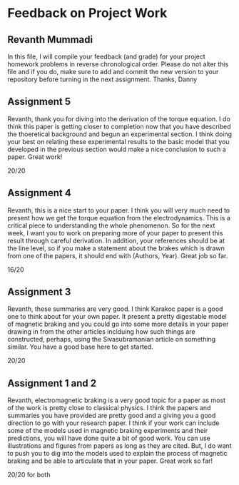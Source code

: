 # Feedback on Project Work
## Revanth Mummadi

In this file, I will compile your feedback (and grade) for your project homework problems in reverse chronological order. Please do not alter this file and if you do, make sure to add and commit the new version to your repository before turning in the next assignment. Thanks, Danny

## Assignment 5

Revanth, thank you for diving into the derivation of the torque equation. I do think this paper is getting closer to completion now that you have described the thoeretical background and begun an experimental section. I think doing your best on relating these experimental results to the basic model that you developed in the previous section would make a nice conclusion to such a paper. Great work!

20/20


## Assignment 4

Revanth, this is a nice start to your paper. I think you will very much need to present how we get the torque equation from the electrodynamics. This is a critical piece to understanding the whole phenomenon. So for the next week, I want you to work on preparing more of your paper to present this result through careful derivation. In addition, your references should be at the line level, so if you make a statement about the brakes which is drawn from one of the papers, it should end with (Authors, Year). Great job so far.

16/20

## Assignment 3

Revanth, these summaries are very good. I think Karakoc paper is a good one to think about for your own paper. It present a pretty digestable model of magnetic braking and you could go into some more details in your paper drawing in from the other articles inclduing how such things are constructed, perhaps, using the Sivasubramanian article on something similar. You have a good base here to get started.

20/20

## Assignment 1 and 2

Revanth, electromagnetic braking is a very good topic for a paper as most of the work is pretty close to classical physics. I think the papers and summaries you have provided are pretty good and a giving you a good direction to go with your research paper. I think if your work can include some of the models used in magnetic braking experiments and their predictions, you will have done quite a bit of good work. You can use illustrations and figures from papers as long as they are cited. But, I do want to push you to dig into the models used to explain the process of magnetic braking and be able to articulate that in your paper. Great work so far!

20/20 for both
